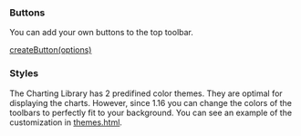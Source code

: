 ### Buttons

You can add your own buttons to the top toolbar.

[createButton(options)](https://github.com/Abolfazl2647/Charts/blob/main/https://github.com/Abolfazl2647/Charts/blob/main/Widget-Methods.md#createbuttonoptions)

### Styles

The Charting Library has 2 predifined color themes. They are optimal for displaying the charts. However, since 1.16 you can change the colors of the toolbars to perfectly fit to your background. You can see an example of the customization in [themes.html](https://github.com/Abolfazl2647/Charts/blob/main/https://github.com/tradingview/charting_library/blob/unstable/themed.html).
